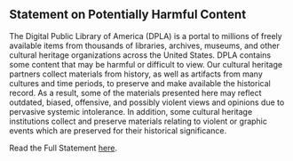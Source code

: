## Statement on Potentially Harmful Content

The Digital Public Library of America (DPLA) is a portal to millions of freely available items from thousands of libraries, archives, museums, and other cultural heritage organizations across the United States.
DPLA contains some content that may be harmful or difficult to view. Our cultural heritage partners collect materials from history, as well as artifacts from many cultures and time periods, to preserve and make available the historical record. As a result, some of the materials presented here may reflect outdated, biased, offensive, and possibly violent views and opinions due to pervasive systemic intolerance. In addition, some cultural heritage institutions collect and preserve materials relating to violent or graphic events which are preserved for their historical significance.

Read the Full Statement [here](https://dp.la/about/harmful-language-statement).

